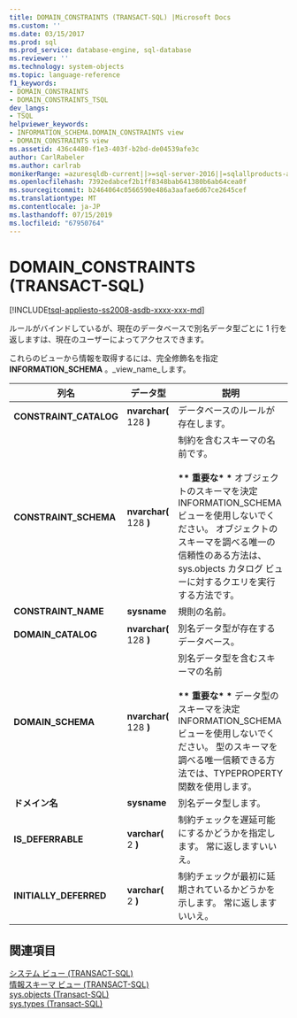 ```yaml
---
title: DOMAIN_CONSTRAINTS (TRANSACT-SQL) |Microsoft Docs
ms.custom: ''
ms.date: 03/15/2017
ms.prod: sql
ms.prod_service: database-engine, sql-database
ms.reviewer: ''
ms.technology: system-objects
ms.topic: language-reference
f1_keywords:
- DOMAIN_CONSTRAINTS
- DOMAIN_CONSTRAINTS_TSQL
dev_langs:
- TSQL
helpviewer_keywords:
- INFORMATION_SCHEMA.DOMAIN_CONSTRAINTS view
- DOMAIN_CONSTRAINTS view
ms.assetid: 436c4480-f1e3-403f-b2bd-de04539afe3c
author: CarlRabeler
ms.author: carlrab
monikerRange: =azuresqldb-current||>=sql-server-2016||=sqlallproducts-allversions||>=sql-server-linux-2017||=azuresqldb-mi-current
ms.openlocfilehash: 7392edabcef2b1ff8348bab641380b6ab64cea0f
ms.sourcegitcommit: b2464064c0566590e486a3aafae6d67ce2645cef
ms.translationtype: MT
ms.contentlocale: ja-JP
ms.lasthandoff: 07/15/2019
ms.locfileid: "67950764"
---
```

# <a name="domainconstraints-transact-sql"></a>DOMAIN_CONSTRAINTS (TRANSACT-SQL)
[!INCLUDE[tsql-appliesto-ss2008-asdb-xxxx-xxx-md](../../includes/tsql-appliesto-ss2008-asdb-xxxx-xxx-md.md)]

  ルールがバインドしているが、現在のデータベースで別名データ型ごとに 1 行を返しますは、現在のユーザーによってアクセスできます。  
  
 これらのビューから情報を取得するには、完全修飾名を指定**INFORMATION_SCHEMA** 。_view_name_します。  
  
|列名|データ型|説明|  
|-----------------|---------------|-----------------|  
|**CONSTRAINT_CATALOG**|**nvarchar(** 128 **)**|データベースのルールが存在します。|  
|**CONSTRAINT_SCHEMA**|**nvarchar(** 128 **)**|制約を含むスキーマの名前です。<br /><br /> <strong>\*\* 重要な\* \*</strong> オブジェクトのスキーマを決定 INFORMATION_SCHEMA ビューを使用しないでください。 オブジェクトのスキーマを調べる唯一の信頼性のある方法は、sys.objects カタログ ビューに対するクエリを実行する方法です。|  
|**CONSTRAINT_NAME**|**sysname**|規則の名前。|  
|**DOMAIN_CATALOG**|**nvarchar(** 128 **)**|別名データ型が存在するデータベース。|  
|**DOMAIN_SCHEMA**|**nvarchar(** 128 **)**|別名データ型を含むスキーマの名前<br /><br /> <strong>\*\* 重要な\* \*</strong> データ型のスキーマを決定 INFORMATION_SCHEMA ビューを使用しないでください。 型のスキーマを調べる唯一信頼できる方法では、TYPEPROPERTY 関数を使用します。|  
|**ドメイン名**|**sysname**|別名データ型します。|  
|**IS_DEFERRABLE**|**varchar(** 2 **)**|制約チェックを遅延可能にするかどうかを指定します。 常に返しますいいえ。|  
|**INITIALLY_DEFERRED**|**varchar(** 2 **)**|制約チェックが最初に延期されているかどうかを示します。 常に返しますいいえ。|  
  
## <a name="see-also"></a>関連項目  
 [システム ビュー &#40;TRANSACT-SQL&#41;](https://msdn.microsoft.com/library/35a6161d-7f43-4e00-bcd3-3091f2015e90)   
 [情報スキーマ ビュー &#40;TRANSACT-SQL&#41;](~/relational-databases/system-information-schema-views/system-information-schema-views-transact-sql.md)   
 [sys.objects &#40;Transact-SQL&#41;](../../relational-databases/system-catalog-views/sys-objects-transact-sql.md)   
 [sys.types &#40;Transact-SQL&#41;](../../relational-databases/system-catalog-views/sys-types-transact-sql.md)  
  
  
